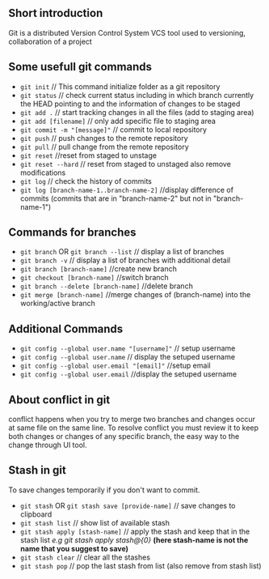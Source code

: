 
## Short introduction

Git is a distributed Version Control System  VCS tool used to versioning, collaboration of a project

## Some usefull git commands

 - `git init`                           // This command initialize folder as a git repository
 - `git status`                         // check current status including in which branch currently the HEAD pointing to and the information of changes to be staged
 - `git add .`                          // start tracking changes in all the files (add to staging area)
 - `git add [filename]`                 // only add specific file to staging area
 - `git commit -m "[message]"`          // commit to local repository
 - `git push`                           // push changes to the remote repository
 - `git pull`                           // pull change from the remote repository
 - `git reset`                          //reset from staged to unstage
 - `git reset --hard`                   // reset from staged to unstaged also remove modifications
 - `git log`                            // check the history of commits
 - `git log [branch-name-1..branch-name-2]` //display difference of commits (commits that are in "branch-name-2" but not in "branch-name-1")

## Commands for branches

- `git branch` OR `git branch --list`   // display a list of branches
- `git branch -v`                       // display a list of branches with additional detail
- `git branch [branch-name]`            //create new branch 
- `git checkout [branch-name]`          //switch branch
- `git branch --delete [branch-name]`   //delete branch
- `git merge [branch-name]`             //merge changes of (branch-name) into the working/active branch

## Additional Commands

- `git config --global user.name "[username]"` // setup username
- `git config --global user.name`              // display the setuped username
- `git config --global user.email "[email]"`   //setup email
- `git config --global user.email`             //display the setuped username

## About conflict in git

conflict happens when you try to merge two branches and changes occur at same file on the same line.
To resolve conflict you must review it to keep both changes or changes of any specific branch, the easy way to the change through UI tool.

## Stash in git

To save changes temporarily if you don't want to commit.

- `git stash` OR `git stash save [provide-name]` // save changes to clipboard
- `git stash list`                               // show list of available stash
- `git stash apply [stash-name]`                 // apply the stash and keep that in the stash list *e.g git stash apply stash@{0}* **(here stash-name is not the name that you suggest to save)**
- `git stash clear`                              // clear all the stashes
- `git stash pop`                                // pop the last stash from list (also remove from stash list)